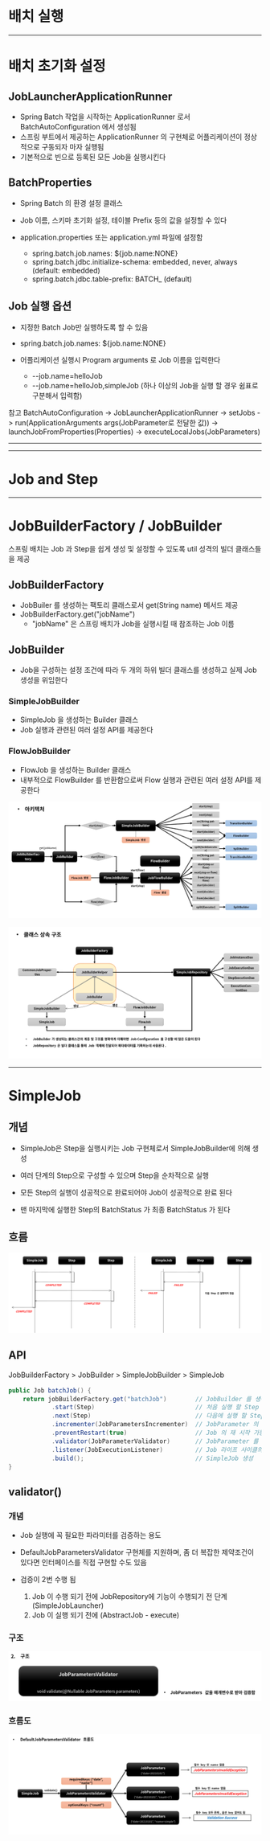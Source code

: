 
# 배치 실행

---

# 배치 초기화 설정

## JobLauncherApplicationRunner

- Spring Batch 작업을 시작하는 ApplicationRunner 로서 BatchAutoConfiguration 에서 생성됨 
- 스프링 부트에서 제공하는 ApplicationRunner 의 구현체로 어플리케이션이 정상적으로 구동되자 마자 실행됨 
- 기본적으로 빈으로 등록된 모든 Job을 실행시킨다 

## BatchProperties

- Spring Batch 의 환경 설정 클래스 
- Job 이름, 스키마 초기화 설정, 테이블 Prefix 등의 값을 설정할 수 있다 
- application.properties 또는 application.yml 파일에 설정함 

  - spring.batch.job.names: ${job.name:NONE}
  - spring.batch.jdbc.initialize-schema: embedded, never, always (default: embedded)
  - spring.batch.jdbc.table-prefix: BATCH_ (default) 

## Job 실행 옵션

- 지정한 Batch Job만 실행하도록 할 수 있음
- spring.batch.job.names: ${job.name:NONE}
- 어플리케이션 실행시 Program arguments 로 Job 이름을 입력한다
 
  - --job.name=helloJob
  - --job.name=helloJob,simpleJob (하나 이상의 Job을 실행 할 경우 쉼표로 구분해서 입력함)


참고
BatchAutoConfiguration -> JobLauncherApplicationRunner -> setJobs -> run(ApplicationArguments args(JobParameter로 전달한 값)) -> launchJobFromProperties(Properties) -> executeLocalJobs(JobParameters)

--- 
---

# Job and Step

---

# JobBuilderFactory / JobBuilder

스프링 배치는 Job 과 Step을 쉽게 생성 및 설정할 수 있도록 util 성격의 빌더 클래스들을 제공

## JobBuilderFactory

- JobBuiler 를 생성하는 팩토리 클래스로서 get(String name) 메서드 제공
- JobBuilderFactory.get("jobName")
  - "jobName" 은 스프링 배치가 Job을 실행시킬 때 참조하는 Job 이름

## JobBuilder

- Job을 구성하는 설정 조건에 따라 두 개의 하위 빌더 클래스를 생성하고 실제 Job 생성을 위임한다

### SimpleJobBuilder

- SimpleJob 을 생성하는 Builder 클래스  
- Job 실행과 관련된 여러 설정 API를 제공한다 

### FlowJobBuilder

- FlowJob 을 생성하는 Builder 클래스 
- 내부적으로 FlowBuilder 를 반환함으로써 Flow 실행과 관련된 여러 설정 API를 제공한다 

![JobBuilder_architecture](img/JobBuilder_architecture.png)

![JobBuilder_class_struct](img/JobBuilder_class_struct.png )

---

# SimpleJob

## 개념

- SimpleJob은 Step을 실행시키는 Job 구현체로서 SimpleJobBuilder에 의해 생성

- 여러 단계의 Step으로 구성할 수 있으며 Step을 순차적으로 실행

- 모든 Step의 실행이 성공적으로 완료되어야 Job이 성공적으로 완료 된다 

- 맨 마지막에 실행한 Step의 BatchStatus 가 최종 BatchStatus 가 된다

## 흐름

![SimpleJob_flow](img/SimpleJob_flow.png)

## API

JobBuilderFactory > JobBuilder > SimpleJobBuilder > SimpleJob

```java
public Job batchJob() {
    return jobBuilderFactory.get("batchJob")        // JobBuilder 를 생성하는 팩토리,  Job 의 이름을 매개변수로 받음
            .start(Step)                            // 처음 실행 할 Step 설정,  최초 한번 설정, 이 메서드를 실행하면 SimpleJobBuilder 반환
            .next(Step)                             // 다음에 실행 할 Step 설정, 횟수는 제한이 없으며 모든 next() 의 Step 이 종료가 되면 Job 이 종료된다
            .incrementer(JobParametersIncrementer)  // JobParameter 의 값을 자동을 증가해 주는 JobParametersIncrementer 설정
            .preventRestart(true)                   // Job 의 재 시작 가능 여부 설정, 기본값은 true
            .validator(JobParameterValidator)       // JobParameter 를 실행하기 전에 올바른 구성이 되었는지 검증하는 JobParametersValidator 설정
            .listener(JobExecutionListener)         // Job 라이프 사이클의 특정 시점에 콜백 제공받도록 JobExecutionListener 설정 
            .build();                               // SimpleJob 생성
}
```

## validator()

### 개념

- Job 실행에 꼭 필요한 파라미터를 검증하는 용도

- DefaultJobParametersValidator 구현체를 지원하며, 좀 더 복잡한 제약조건이 있다면 인터페이스를 직접 구현할 수도 있음 

- 검증이 2번 수행 됨 
  1. Job 이 수행 되기 전에 JobRepository에 기능이 수행되기 전 단계 (SimpleJobLauncher)
  2. Job 이 실행 되기 전에 (AbstractJob - execute)

### 구조

![JobBuilder_validator](img/JobBuilder_validator.png)

### 흐름도 

![DefaultJobParameterValidator_flow](img/DefaultJobParameterValidator_flow.png)
